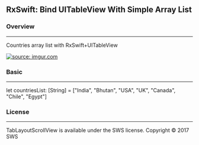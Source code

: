 ## RxSwift: Bind UITableView With Simple Array List

### Overview
____________________________________________________________________________________________
Countries array list with RxSwift+UITableView

<a href="http://imgur.com/8Mj34"><img src="http://i.imgur.com/8Mj34.png?2" title="source: imgur.com" /></a>

### Basic
____________________________________________________________________________________________

let countriesList: [String] = ["India", "Bhutan", "USA", "UK", "Canada", "Chile", "Egypt"]

    
### License
____________________________________________________________________________________________
TabLayoutScrollView is available under the SWS license.
Copyright © 2017 SWS
